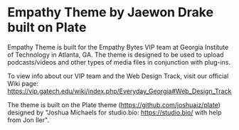 # Empathy Theme by Jaewon Drake built on Plate

Empathy Theme is built for the Empathy Bytes VIP team at Georgia Institute of Technology in Atlanta, GA. The theme is designed to be used to upload podcasts/videos and other types of media files in conjunction with plug-ins. 

To view info about our VIP team and the Web Design Track, visit our official Wiki page: https://vip.gatech.edu/wiki/index.php/Everyday_Georgia#Web_Design_Track

The theme is built on the Plate theme (https://github.com/joshuaiz/plate) designed by "Joshua Michaels for studio.bio: https://studio.bio/ with help from Jon Iler".
